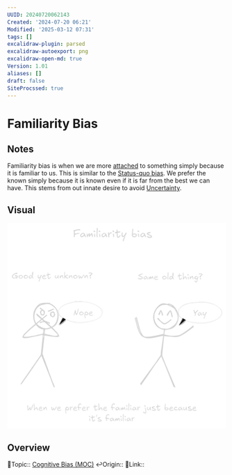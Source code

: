 ```yaml
---
UUID: 20240720062143
Created: '2024-07-20 06:21'
Modified: '2025-03-12 07:31'
tags: []
excalidraw-plugin: parsed
excalidraw-autoexport: png
excalidraw-open-md: true
Version: 1.01
aliases: []
draft: false
SiteProcssed: true
---
```


# Familiarity Bias

## Notes

Familiarity bias is when we are more [attached](/notes/attachment.md) to something simply because it is familiar to us. This is similar to the [Status-quo bias](/notes/status-quo-bias.md). We prefer the known simply because it is known even if it is far from the best we can have. This stems from out innate desire to avoid [Uncertainty](/notes/uncertainty.md).

## Visual

![Familiarity bias.webp](/notes/familiarity-bias.webp)

## Overview
🔼Topic:: [Cognitive Bias (MOC)](/mocs/cognitive-bias-moc.md)
↩️Origin::
🔗Link::

